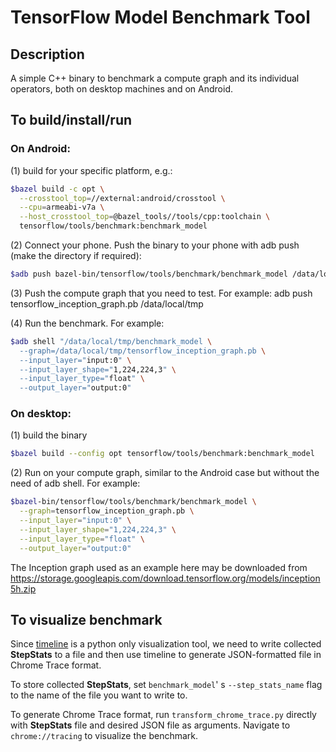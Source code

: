 # TensorFlow Model Benchmark Tool

## Description

A simple C++ binary to benchmark a compute graph and its individual operators,
both on desktop machines and on Android.

## To build/install/run

### On Android:

(1) build for your specific platform, e.g.:
```bash
$bazel build -c opt \
  --crosstool_top=//external:android/crosstool \
  --cpu=armeabi-v7a \
  --host_crosstool_top=@bazel_tools//tools/cpp:toolchain \
  tensorflow/tools/benchmark:benchmark_model
```

(2) Connect your phone. Push the binary to your phone with adb push
     (make the directory if required):
```bash
$adb push bazel-bin/tensorflow/tools/benchmark/benchmark_model /data/local/tmp
```

(3) Push the compute graph that you need to test. For example:
     adb push tensorflow_inception_graph.pb /data/local/tmp

(4) Run the benchmark. For example:
```bash
$adb shell "/data/local/tmp/benchmark_model \
  --graph=/data/local/tmp/tensorflow_inception_graph.pb \
  --input_layer="input:0" \
  --input_layer_shape="1,224,224,3" \
  --input_layer_type="float" \
  --output_layer="output:0"
```
### On desktop:
(1) build the binary
```bash
$bazel build --config opt tensorflow/tools/benchmark:benchmark_model
```

(2) Run on your compute graph, similar to the Android case but without the need of adb shell.
For example:
```bash
$bazel-bin/tensorflow/tools/benchmark/benchmark_model \
  --graph=tensorflow_inception_graph.pb \
  --input_layer="input:0" \
  --input_layer_shape="1,224,224,3" \
  --input_layer_type="float" \
  --output_layer="output:0"
```

The Inception graph used as an example here may be downloaded from
https://storage.googleapis.com/download.tensorflow.org/models/inception5h.zip

## To visualize benchmark

Since [timeline](https://github.com/tensorflow/tensorflow/blob/27711108b5fce2e1692f9440631a183b3808fa01/tensorflow/python/client/timeline.py) is a python only visualization tool, we need to write collected **StepStats** to a file and then use timeline to generate JSON-formatted file in Chrome Trace format.

To store collected **StepStats**, set `benchmark_model`' s `--step_stats_name` flag to the name of the file you want to write to.

To generate Chrome Trace format, run `transform_chrome_trace.py` directly with **StepStats** file and desired JSON file as arguments. Navigate to `chrome://tracing` to visualize the benchmark.
